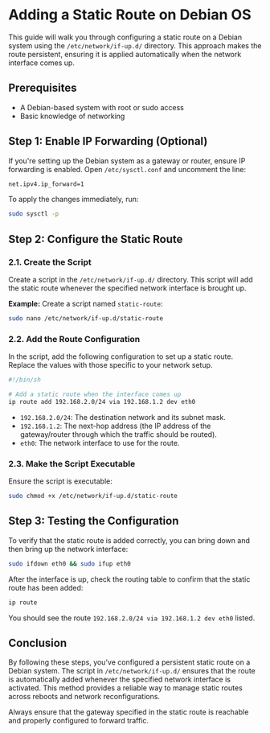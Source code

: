 # Adding a Static Route on Debian OS

This guide will walk you through configuring a static route on a Debian system using the `/etc/network/if-up.d/` directory. This approach makes the route persistent, ensuring it is applied automatically when the network interface comes up.

## Prerequisites

- A Debian-based system with root or sudo access
- Basic knowledge of networking

## Step 1: Enable IP Forwarding (Optional)

If you're setting up the Debian system as a gateway or router, ensure IP forwarding is enabled. Open `/etc/sysctl.conf` and uncomment the line:

```bash
net.ipv4.ip_forward=1
```

To apply the changes immediately, run:

```bash
sudo sysctl -p
```

## Step 2: Configure the Static Route

### 2.1. **Create the Script**

Create a script in the `/etc/network/if-up.d/` directory. This script will add the static route whenever the specified network interface is brought up.

**Example:** Create a script named `static-route`:

```bash
sudo nano /etc/network/if-up.d/static-route
```

### 2.2. **Add the Route Configuration**

In the script, add the following configuration to set up a static route. Replace the values with those specific to your network setup.

```bash
#!/bin/sh

# Add a static route when the interface comes up
ip route add 192.168.2.0/24 via 192.168.1.2 dev eth0
```

- `192.168.2.0/24`: The destination network and its subnet mask.
- `192.168.1.2`: The next-hop address (the IP address of the gateway/router through which the traffic should be routed).
- `eth0`: The network interface to use for the route.

### 2.3. **Make the Script Executable**

Ensure the script is executable:

```bash
sudo chmod +x /etc/network/if-up.d/static-route
```

## Step 3: Testing the Configuration

To verify that the static route is added correctly, you can bring down and then bring up the network interface:

```bash
sudo ifdown eth0 && sudo ifup eth0
```

After the interface is up, check the routing table to confirm that the static route has been added:

```bash
ip route
```

You should see the route `192.168.2.0/24 via 192.168.1.2 dev eth0` listed.

## Conclusion

By following these steps, you've configured a persistent static route on a Debian system. The script in `/etc/network/if-up.d/` ensures that the route is automatically added whenever the specified network interface is activated. This method provides a reliable way to manage static routes across reboots and network reconfigurations.

Always ensure that the gateway specified in the static route is reachable and properly configured to forward traffic.